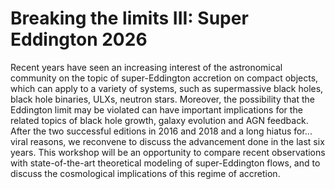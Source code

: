 # Breaking the limits III: Super Eddington 2026

Recent years have seen an increasing interest of the astronomical community
on the topic of super-Eddington accretion on compact objects, which can
apply to a variety of systems, such as supermassive black holes, black hole
binaries, ULXs, neutron stars. Moreover, the possibility that the Eddington
limit may be violated can have important implications for the related topics
of black hole growth, galaxy evolution and AGN feedback.
After the two successful editions in 2016 and 2018 and a long hiatus for... viral reasons, we reconvene to
discuss the advancement done in the last six years. This workshop will be an
opportunity to compare recent observations with state-of-the-art
theoretical modeling of super-Eddington flows, and to discuss the
cosmological implications of this regime of accretion.

